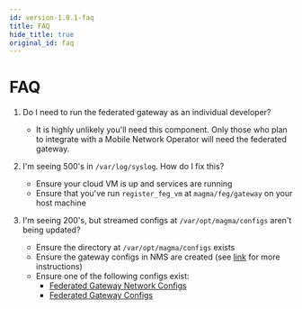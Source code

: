 ```yaml
---
id: version-1.0.1-faq
title: FAQ
hide_title: true
original_id: faq
---
```

# FAQ

1. Do I need to run the federated gateway as an individual developer?

   - It is highly unlikely you'll need this component. Only those who plan
   to integrate with a Mobile Network Operator will need the federated gateway.

2. I'm seeing 500's in `/var/log/syslog`. How do I fix this?

    - Ensure your cloud VM is up and services are running
    - Ensure that you've run `register_feg_vm` at `magma/feg/gateway` on your host machine

3. I'm seeing 200's, but streamed configs at `/var/opt/magma/configs` aren't being updated?

    - Ensure the directory at `/var/opt/magma/configs` exists
    - Ensure the gateway configs in NMS are created (see [link](https://github.com/facebookincubator/magma/blob/master/docs/Magma_Network_Management_System.pdf) for more instructions)
    - Ensure one of the following configs exist:
        - [Federated Gateway Network Configs](https://127.0.0.1:9443/apidocs#/Networks/post_networks__network_id__configs_federation)
        - [Federated Gateway Configs](https://127.0.0.1:9443/apidocs#/Gateways/post_networks__network_id__gateways__gateway_id__configs_federation)
